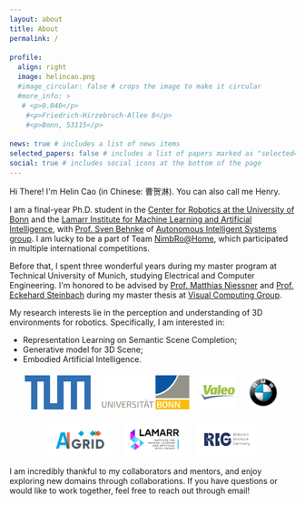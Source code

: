 ```yaml
---
layout: about
title: About
permalink: /

profile:
  align: right
  image: helincao.png
  #image_circular: false # crops the image to make it circular
  #more_info: >
   # <p>0.040</p>
    #<p>Friedrich-Hirzebruch-Allee 8</p>
    #<p>Bonn, 53115</p>

news: true # includes a list of news items
selected_papers: false # includes a list of papers marked as "selected={true}"
social: true # includes social icons at the bottom of the page
---
```

Hi There! I'm Helin Cao (in Chinese: 曹贺淋). You can also call me Henry.

I am a final-year Ph.D. student in the [Center for Robotics at the University of Bonn](https://www.robotics.uni-bonn.de/) and the [Lamarr Institute for Machine Learning and Artificial Intelligence](https://lamarr-institute.org/), with [Prof. Sven Behnke](https://www.ais.uni-bonn.de/behnke/) of [Autonomous Intelligent Systems group](https://www.ais.uni-bonn.de/). I am lucky to be a part of Team [NimbRo@Home](https://www.ais.uni-bonn.de/nimbro/@Home/), which participated in multiple international competitions.

Before that, I spent three wonderful years during my master program at Technical University of Munich, studying Electrical and Computer Engineering. I'm honored to be advised by [Prof. Matthias Niessner](https://niessnerlab.org/members/matthias_niessner/profile.html) and [Prof. Eckehard Steinbach](https://www.professoren.tum.de/en/steinbach-eckehard) during my master thesis at [Visual Computing Group](https://niessnerlab.org/index.html).

My research interests lie in the perception and understanding of 3D environments for robotics. Specifically, I am interested in:

- Representation Learning on Semantic Scene Completion;
- Generative model for 3D Scene;
- Embodied Artificial Intelligence.

<div style="display: flex; flex-wrap: wrap; gap: 20px; justify-content: center; margin-top: 20px;">
  <a href="https://www.tum.de" target="_blank" rel="noopener noreferrer">
    <img src="/assets/img/tum_logo.svg" style="height:60px; object-fit: contain;" alt="Technical University of Munich">
  </a>
  <a href="https://www.uni-bonn.de" target="_blank" rel="noopener noreferrer">
    <img src="/assets/img/bonn_logo.svg" style="height:60px; object-fit: contain;" alt="University of Bonn">
  </a>
  <a href="https://www.valeo.com" target="_blank" rel="noopener noreferrer">
    <img src="/assets/img/valeo_logo.png" style="height:60px; object-fit: contain;" alt="Valeo">
  </a>
  <a href="https://www.bmw.com" target="_blank" rel="noopener noreferrer">
    <img src="/assets/img/bmw_logo.png" style="height:60px; object-fit: contain;" alt="BMW">
  </a>
  <a href="https://aigrid.org" target="_blank" rel="noopener noreferrer">
    <img src="/assets/img/aigrid_logo.png" style="height:60px; object-fit: contain;" alt="AI Grid">
  </a>
  <a href="https://lamarr-institute.org" target="_blank" rel="noopener noreferrer">
    <img src="/assets/img/lamarr_logo.png" style="height:60px; object-fit: contain;" alt="Lamarr Institute">
  </a>
  <a href="https://rig-robotics.org" target="_blank" rel="noopener noreferrer">
    <img src="/assets/img/rig_logo.png" style="height:60px; object-fit: contain;" alt="Robotics Institute Germany">
  </a>
</div>


I am incredibly thankful to my collaborators and mentors, and enjoy exploring new domains through collaborations. If you have questions or would like to work together, feel free to reach out through email!